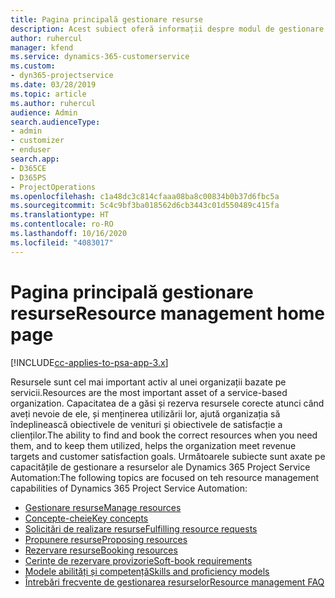 ```yaml
---
title: Pagina principală gestionare resurse
description: Acest subiect oferă informații despre modul de gestionare a resurselor.
author: ruhercul
manager: kfend
ms.service: dynamics-365-customerservice
ms.custom:
- dyn365-projectservice
ms.date: 03/28/2019
ms.topic: article
ms.author: ruhercul
audience: Admin
search.audienceType:
- admin
- customizer
- enduser
search.app:
- D365CE
- D365PS
- ProjectOperations
ms.openlocfilehash: c1a48dc3c814cfaaa08ba8c00834b0b37d6fbc5a
ms.sourcegitcommit: 5c4c9bf3ba018562d6cb3443c01d550489c415fa
ms.translationtype: HT
ms.contentlocale: ro-RO
ms.lasthandoff: 10/16/2020
ms.locfileid: "4083017"
---
```

# <a name="resource-management-home-page"></a><span data-ttu-id="3b107-103">Pagina principală gestionare resurse</span><span class="sxs-lookup"><span data-stu-id="3b107-103">Resource management home page</span></span>

[!INCLUDE[cc-applies-to-psa-app-3.x](../includes/cc-applies-to-psa-app-3x.md)]

<span data-ttu-id="3b107-104">Resursele sunt cel mai important activ al unei organizații bazate pe servicii.</span><span class="sxs-lookup"><span data-stu-id="3b107-104">Resources are the most important asset of a service-based organization.</span></span> <span data-ttu-id="3b107-105">Capacitatea de a găsi și rezerva resursele corecte atunci când aveți nevoie de ele, și menținerea utilizării lor, ajută organizația să îndeplinească obiectivele de venituri și obiectivele de satisfacție a clienților.</span><span class="sxs-lookup"><span data-stu-id="3b107-105">The ability to find and book the correct resources when you need them, and to keep them utilized, helps the organization meet revenue targets and customer satisfaction goals.</span></span> <span data-ttu-id="3b107-106">Următoarele subiecte sunt axate pe capacitățile de gestionare a resurselor ale Dynamics 365 Project Service Automation:</span><span class="sxs-lookup"><span data-stu-id="3b107-106">The following topics are focused on teh resource management capabilities of Dynamics 365 Project Service Automation:</span></span>

- [<span data-ttu-id="3b107-107">Gestionare resurse</span><span class="sxs-lookup"><span data-stu-id="3b107-107">Manage resources</span></span>](manage-resources.md)
- [<span data-ttu-id="3b107-108">Concepte-cheie</span><span class="sxs-lookup"><span data-stu-id="3b107-108">Key concepts</span></span>](reports-key-concepts.md)
- [<span data-ttu-id="3b107-109">Solicitări de realizare resurse</span><span class="sxs-lookup"><span data-stu-id="3b107-109">Fulfilling resource requests</span></span>](resource-management-fulfill-requests.md)
- [<span data-ttu-id="3b107-110">Propunere resurse</span><span class="sxs-lookup"><span data-stu-id="3b107-110">Proposing resources</span></span>](resource-management-propose-resources.md)
- [<span data-ttu-id="3b107-111">Rezervare resurse</span><span class="sxs-lookup"><span data-stu-id="3b107-111">Booking resources</span></span>](resource-management-book-resources-scheduleboard.md)
- [<span data-ttu-id="3b107-112">Cerințe de rezervare provizorie</span><span class="sxs-lookup"><span data-stu-id="3b107-112">Soft-book requirements</span></span>](resource-management-softbook-requirements.md)
- [<span data-ttu-id="3b107-113">Modele abilități și competență</span><span class="sxs-lookup"><span data-stu-id="3b107-113">Skills and proficiency models</span></span>](resource-management-skills-proficiency.md)
- [<span data-ttu-id="3b107-114">Întrebări frecvente de gestionarea resurselor</span><span class="sxs-lookup"><span data-stu-id="3b107-114">Resource management FAQ</span></span>](resource-management-faq.md)
